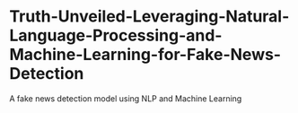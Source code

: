 # Truth-Unveiled-Leveraging-Natural-Language-Processing-and-Machine-Learning-for-Fake-News-Detection
A fake news detection model using NLP and Machine Learning
